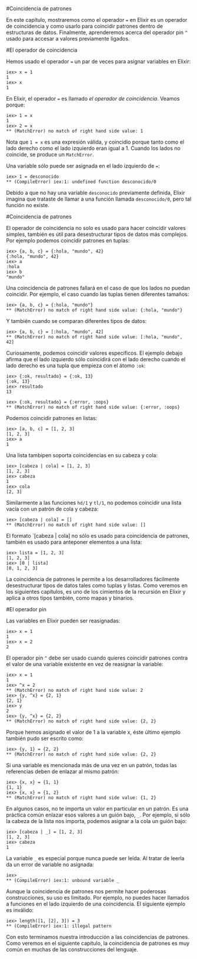 #Coincidencia de patrones

En este capítulo, mostraremos como el operador `=` en Elixir es un operador de coincidencia y como usarlo para coincidir patrones dentro de estructuras de datos. Finalmente, aprenderemos acerca del operador pin `^` usado para accesar a valores previamente ligados.

#El operador de coincidencia

Hemos usado el operador `=` un par de veces para asignar variables en Elixir:
```
iex> x = 1
1
iex> x
1
```

En Elixir, el operador `=` es llamado *el operador de coincidencia*. Veamos porque:

```
iex> 1 = x
1
iex> 2 = x
** (MatchError) no match of right hand side value: 1
```

Nota que `1 = x` es una expresión válida, y coincidio porque tanto como el lado derecho como el lado izquierdo eran igual a 1. Cuando los lados no coincide, se produce un `MatchError`.

Una variable sólo puede ser asignada en el lado izquierdo de `=`:

```
iex> 1 = desconocido
** (CompileError) iex:1: undefined function desconocido/0
```

Debido a que no hay una variable `desconocido` previamente definida, Elixir imagina que trataste de llamar a una función llamada `desconocido/0`, pero tal función no existe.

#Coincidencia de patrones

El operador de coincidencia no solo es usado para hacer coincidir valores simples, también es útil para desestructurar tipos de datos más complejos. Por ejemplo podemos coincidir patrones en tuplas:

```
iex> {a, b, c} = {:hola, "mundo", 42}
{:hola, "mundo", 42}
iex> a
:hola
iex> b
"mundo"
```

Una coincidencia de patrones fallará en el caso de que los lados no puedan coincidir. Por ejemplo, el caso cuando las tuplas tienen diferentes tamaños:

```
iex> {a, b, c} = {:hola, "mundo"}
** (MatchError) no match of right hand side value: {:hola, "mundo"}
```

Y también cuando se comparan diferentes tipos de datos:

```
iex> {a, b, c} = [:hola, "mundo", 42]
** (MatchError) no match of right hand side value: [:hola, "mundo", 42]
```

Curiosamente, podemos coincidir valores específicos. El ejemplo debajo afirma que el lado izquierdo sólo coincidirá con el lado derecho cuando el lado derecho es una tupla que empieza con el átomo `:ok`:

```
iex> {:ok, resultado} = {:ok, 13}
{:ok, 13}
iex> resultado
13

iex> {:ok, resultado} = {:error, :oops}
** (MatchError) no match of right hand side value: {:error, :oops}
```

Podemos coincidir patrones en listas:

```
iex> [a, b, c] = [1, 2, 3]
[1, 2, 3]
iex> a
1
```

Una lista tambipen soporta coincidencias en su cabeza y cola:

```
iex> [cabeza | cola] = [1, 2, 3]
[1, 2, 3]
iex> cabeza
1
iex> cola
[2, 3]
```

Similarmente a las funciones `hd/1` y `tl/1`, no podemos coincidir una lista vacía con un patrón de cola y cabeza:

```
iex> [cabeza | cola] = []
** (MatchError) no match of right hand side value: []
```

El formato `[cabeza | cola] no sólo es usado para coincidencia de patrones, también es usado para anteponer elementos a una lista:

```
iex> lista = [1, 2, 3]
[1, 2, 3]
iex> [0 | lista]
[0, 1, 2, 3]
```

La coincidencia de patrones le permite a los desarrolladores fácilmente desestructurar tipos de datos tales como tuplas y listas. Como veremos en los siguientes capítulos, es uno de los cimientos de la recursión en Elixir y aplica a otros tipos también, como mapas y binarios.

#El operador pin

Las variables en Elixir pueden ser reasignadas:

```
iex> x = 1
1
iex> x = 2
2
```

El operador pin `^` debe ser usado cuando quieres coincidir patrones contra el valor de una variable existente en vez de reasignar la variable:

```
iex> x = 1
1
iex> ^x = 2
** (MatchError) no match of right hand side value: 2
iex> {y, ^x} = {2, 1}
{2, 1}
iex> y
2
iex> {y, ^x} = {2, 2}
** (MatchError) no match of right hand side value: {2, 2}
```

Porque hemos asignado el valor de 1 a la variable x, éste último ejemplo también pudo ser escrito como:

```
iex> {y, 1} = {2, 2}
** (MatchError) no match of right hand side value: {2, 2}
```

Si una variable es mencionada más de una vez en un patrón, todas las referencias deben de enlazar al mismo patrón:

```
iex> {x, x} = {1, 1}
{1, 1}
iex> {x, x} = {1, 2}
** (MatchError) no match of right hand side value: {1, 2}
```

En algunos casos, no te importa un valor en particular en un patrón. Es una práctica común enlazar esos valores a un guión bajo, `_`. Por ejemplo, si sólo la cabeza de la lista nos importa, podemos asignar a la cola un guión bajo:

```
iex> [cabeza | _] = [1, 2, 3]
[1, 2, 3]
iex> cabeza
1
```

La variable `_` es especial porque nunca puede ser leída. Al tratar de leerla da un error de variable no asignada:

```
iex> _
** (CompileError) iex:1: unbound variable _
```

Aunque la coincidencia de patrones nos permite hacer poderosas construcciones, su uso es limitado. Por ejemplo, no puedes hacer llamados a funciones en el lado izquierdo de una coincidencia. El siguiente ejemplo es inválido:

```
iex> length([1, [2], 3]) = 3
** (CompileError) iex:1: illegal pattern
```

Con esto terminamos nuestra introducción a las coincidencias de patrones. Como veremos en el siguiente capítulo, la coincidencia de patrones es muy común en muchas de las construcciones del lenguaje.

